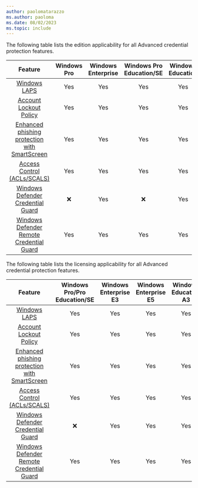 ```yaml
---
author: paolomatarazzo
ms.author: paoloma
ms.date: 08/02/2023
ms.topic: include
---
```


The following table lists the edition applicability for all Advanced credential protection features.

|Feature|Windows Pro|Windows Enterprise|Windows Pro Education/SE|Windows Education|
|:-:|:-:|:-:|:-:|:-:|
|[Windows LAPS](/windows-server/identity/laps/laps-overview)|Yes|Yes|Yes|Yes|
|[Account Lockout Policy](/windows/security/threat-protection/security-policy-settings/account-lockout-policy)|Yes|Yes|Yes|Yes|
|[Enhanced phishing protection with SmartScreen](/windows/security/threat-protection/microsoft-defender-smartscreen/phishing-protection-microsoft-defender-smartscreen)|Yes|Yes|Yes|Yes|
|[Access Control (ACLs/SCALS)](/windows/security/identity-protection/access-control/access-control)|Yes|Yes|Yes|Yes|
|[Windows Defender Credential Guard](/windows/security/identity-protection/credential-guard/credential-guard)|❌|Yes|❌|Yes|
|[Windows Defender Remote Credential Guard](/windows/security/identity-protection/remote-credential-guard)|Yes|Yes|Yes|Yes|

The following table lists the licensing applicability for all Advanced credential protection features.

|Feature|Windows Pro/Pro Education/SE|Windows Enterprise E3|Windows Enterprise E5|Windows Education A3|Windows Education A5|
|:-:|:-:|:-:|:-:|:-:|:-:|
|[Windows LAPS](/windows-server/identity/laps/laps-overview)|Yes|Yes|Yes|Yes|Yes|
|[Account Lockout Policy](/windows/security/threat-protection/security-policy-settings/account-lockout-policy)|Yes|Yes|Yes|Yes|Yes|
|[Enhanced phishing protection with SmartScreen](/windows/security/threat-protection/microsoft-defender-smartscreen/phishing-protection-microsoft-defender-smartscreen)|Yes|Yes|Yes|Yes|Yes|
|[Access Control (ACLs/SCALS)](/windows/security/identity-protection/access-control/access-control)|Yes|Yes|Yes|Yes|Yes|
|[Windows Defender Credential Guard](/windows/security/identity-protection/credential-guard/credential-guard)|❌|Yes|Yes|Yes|Yes|
|[Windows Defender Remote Credential Guard](/windows/security/identity-protection/remote-credential-guard)|Yes|Yes|Yes|Yes|Yes|
